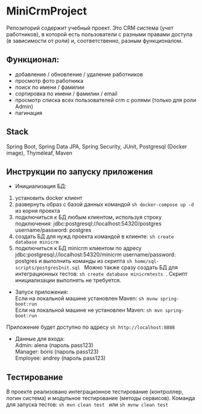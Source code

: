 # MiniCrmProject
Репозиторий содержит учебный проект. Это CRM система (учет работников), в которой есть пользователи с разными правами доступа (в зависимости от роли) и, соответственно, разным функционалом. 

## Функционал:
- добавление / обновление / удаление работников
- просмотр фото работника
- поиск по имени / фамилии
- сортировка по имени / фамилии / email
- просмотр списка всех пользователей crm с ролями (только для роли Admin)
- пагинация

## Stack
Spring Boot, Spring Data JPA, Spring Security, JUnit, Postgresql (Docker image), Thymeleaf, Maven

## Инструкции по запуску приложения
- Инициализация БД:
1. установить docker клиент
2. развернуть образ с базой данных командой ```sh docker-compose up -d ``` из корня проекта
3. подключиться к БД любым клиентом, используя строку подключения: jdbc:postgresql://localhost:54320/postgres username/password: postgres
4. создать БД для нужд проекта командой в клиенте: ```sh create database minicrm ```
5. подключиться к БД minicrm клиентом по адресу jdbc:postgresql://localhost:54320/minicrm username/password: postgres и выполнить команды из скрипта ```sh home/sql-scripts/postgresInit.sql ``` 
Можно также сразу создать БД для интеграционных тестов: ```sh create database minicrmtests ```. Скрипт инициализации выполнять не требуется.

- Запуск приложения:  
Если на локальной машине установлен Maven: ```sh mvnw spring-boot:run ```  
Если на локальной машине не установлен Maven: ```sh mvn spring-boot:run ```

Приложение будет доступно по адресу ```sh http://localhost:8888 ```

- Данные для входа:  
Admin: alena (пароль pass123)  
Manager: boris (пароль pass123)  
Employee: andrey (пароль pass123)

## Тестирование
В проекте реализовано интеграционное тестирование (контроллер, логин система) и модульное тестирование (методы сервисов).
Команда для запуска тестов: ```sh mvn clean test ``` или ```sh mvnw clean test ```
